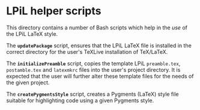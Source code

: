 # LPiL helper scripts

This directory contains a number of Bash scripts which help in the *use*
of the LPiL LaTeX style.

The **`updatePackage`** script, ensures that the LPiL LaTeX file is
installed in the correct directory for the user's TeXLive installation of
TeX/LaTeX.

The **`initializePreamble`** script, copies the template LPiL
`preamble.tex`, `postamble.tex` and `latexmkrc` files into the user's
project directory. It is expected that the user will further alter these
template files for the needs of the given project.

The **`createPygmentsStyle`** script, creates a Pygments (LaTeX) style
file suitable for highlighting code using a given Pygments style.
